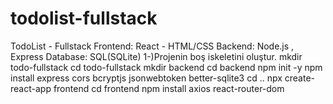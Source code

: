 # todolist-fullstack
TodoList - Fullstack
Frontend: React - HTML/CSS
Backend: Node.js , Express
Database: SQL(SQLite)
1-)Projenin boş iskeletini oluştur.
mkdir todo-fullstack
cd todo-fullstack
mkdir backend
cd backend
npm init -y
npm install express cors bcryptjs jsonwebtoken better-sqlite3
cd ..
npx create-react-app frontend
cd frontend
npm install axios react-router-dom

